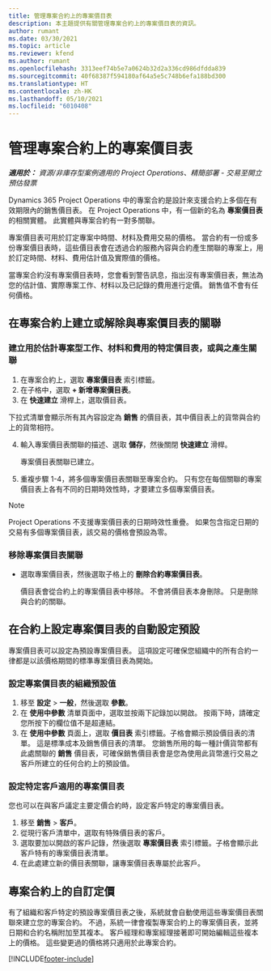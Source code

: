 ```yaml
---
title: 管理專案合約上的專案價目表
description: 本主題提供有關管理專案合約上的專案價目表的資訊。
author: rumant
ms.date: 03/30/2021
ms.topic: article
ms.reviewer: kfend
ms.author: rumant
ms.openlocfilehash: 3313eef74b5e7a0624b32d2a336cd986dfdda839
ms.sourcegitcommit: 40f68387f594180af64a5e5c748b6efa188bd300
ms.translationtype: HT
ms.contentlocale: zh-HK
ms.lasthandoff: 05/10/2021
ms.locfileid: "6010408"
---
```

# <a name="manage-project-price-lists-on-project-contracts"></a>管理專案合約上的專案價目表

_**適用於：** 資源/非庫存型案例適用的 Project Operations、精簡部署 - 交易至開立預估發票_

Dynamics 365 Project Operations 中的專案合約是設計來支援合約上多個在有效期限內的銷售價目表。 在 Project Operations 中，有一個新的名為 **專案價目表** 的相關實體。 此實體與專案合約有一對多關聯。

專案價目表可用於訂定專案中時間、材料及費用交易的價格。 當合約有一份或多份專案價目表時，這些價目表會在透過合約服務內容與合約產生關聯的專案上，用於訂定時間、材料、費用估計值及實際值的價格。

當專案合約沒有專案價目表時，您會看到警告訊息，指出沒有專案價目表，無法為您的估計值、實際專案工作、材料以及已記錄的費用進行定價。 銷售值不會有任何價格。

## <a name="associate-or-unassociate-a-project-price-list-on-a-project-contract"></a>在專案合約上建立或解除與專案價目表的關聯

### <a name="create-or-associate-a-specific-price-list-for-estimating-project-based-work-material-and-expenses"></a>建立用於估計專案型工作、材料和費用的特定價目表，或與之產生關聯

1. 在專案合約上，選取 **專案價目表** 索引標籤。
2. 在子格中，選取 **+ 新增專案價目表**。
3. 在 **快速建立** 滑桿上，選取價目表。 

  下拉式清單會顯示所有其內容設定為 **銷售** 的價目表，其中價目表上的貨幣與合約上的貨幣相符。
  
4. 輸入專案價目表關聯的描述、選取 **儲存**，然後關閉 **快速建立** 滑桿。

   專案價目表關聯已建立。
   
5. 重複步驟 1-4，將多個專案價目表關聯至專案合約。 只有您在每個關聯的專案價目表上各有不同的日期時效性時，才要建立多個專案價目表。

> [!NOTE]
> Project Operations 不支援專案價目表的日期時效性重疊。 如果包含指定日期的交易有多個專案價目表，該交易的價格會預設為零。

### <a name="remove-a-project-price-list-association"></a>移除專案價目表關聯

- 選取專案價目表，然後選取子格上的 **刪除合約專案價目表**。 

  價目表會從合約上的專案價目表中移除。 不會將價目表本身刪除。 只是刪除與合約的關聯。

## <a name="set-up-automatic-defaulting-of-project-price-lists-on-a-contract"></a>在合約上設定專案價目表的自動設定預設

專案價目表可以設定為預設專案價目表。 這項設定可確保您組織中的所有合約一律都是以該價格期間的標準專案價目表為開始。

### <a name="set-up-the-organizational-default-for-project-price-lists"></a>設定專案價目表的組織預設值

1. 移至 **設定** > **一般**，然後選取 **參數**。
2. 在 **使用中參數** 清單頁面中，選取並按兩下記錄加以開啟。 按兩下時，請確定您所按下的欄位值不是超連結。 
3. 在 **使用中參數** 頁面上，選取 **價目表** 索引標籤。子格會顯示預設價目表的清單。 這是標準成本及銷售價目表的清單。 您銷售所用的每一種計價貨幣都有此處關聯的 **銷售** 價目表，可確保銷售價目表會是您為使用此貨幣進行交易之客戶所建立的任何合約上的預設值。

### <a name="set-up-a-customer-specific-project-price-list"></a>設定特定客戶適用的專案價目表

您也可以在與客戶議定主要定價合約時，設定客戶特定的專案價目表。

1. 移至 **銷售** > **客戶**。
2. 從現行客戶清單中，選取有特殊價目表的客戶。
3. 選取要加以開啟的客戶記錄，然後選取 **專案價目表** 索引標籤。子格會顯示此客戶特有的專案價目表清單。 
4. 在此處建立新的價目表關聯，讓專案價目表專屬於此客戶。

## <a name="custom-pricing-on-a-project-contract"></a>專案合約上的自訂定價

有了組織和客戶特定的預設專案價目表之後，系統就會自動使用這些專案價目表關聯來建立您的專案合約。 不過，系統一律會複製專案合約上的專案價目表，並將日期和合約名稱附加至其複本。 客戶經理和專案經理接著即可開始編輯這些複本上的價格。 這些變更過的價格將只適用於此專案合約。


[!INCLUDE[footer-include](../includes/footer-banner.md)]

